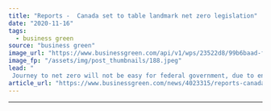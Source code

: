 ```yaml
---
title: "Reports -  Canada set to table landmark net zero legislation"
date: "2020-11-16"
tags: 
  - business green
source: "business green"
image_url: "https://www.businessgreen.com/api/v1/wps/23522d8/99b6baad-f8cd-4cab-b83a-14a1d2f34b0e/7/20160309pg106-350x250-185x114.jpeg"
image_fp: "/assets/img/post_thumbnails/188.jpeg"
lead: "
 Journey to net zero will not be easy for federal government, due to enormity of Canada's oil and gas sector and the decentralised nature of Canadian politics ..."
article_url: "https://www.businessgreen.com/news/4023315/reports-canada-set-table-landmark-net-zero-legislation"
---
```


---

